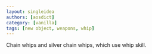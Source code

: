 ```yaml
---
layout: singleidea
authors: [aosdict]
category: [vanilla]
tags: [new object, weapons, whip]
---
```

Chain whips and silver chain whips, which use whip skill.
